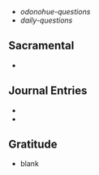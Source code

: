 - *odonohue-questions*
- *daily-questions*
## Sacramental
- 

## Journal Entries
-  
- 

## Gratitude
- blank


